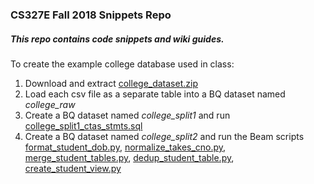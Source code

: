 ### CS327E Fall 2018 Snippets Repo
##### This repo contains code snippets and wiki guides.


To create the example college database used in class:
1. Download and extract [college_dataset.zip](https://github.com/cs327e-fall2018/snippets/blob/master/college_dataset.zip)
2. Load each csv file as a separate table into a BQ dataset named *college_raw*
3. Create a BQ dataset named *college_split1* and run [college_split1_ctas_stmts.sql](https://github.com/cs327e-fall2018/snippets/blob/master/college_split1_ctas_stmts.sql)
4. Create a BQ dataset named *college_split2* and run the Beam scripts [format_student_dob.py](https://github.com/cs327e-fall2018/snippets/blob/master/format_student_dob.py), [normalize_takes_cno.py](https://github.com/cs327e-fall2018/snippets/blob/master/normalize_takes_cno.py), [merge_student_tables.py](https://github.com/cs327e-fall2018/snippets/blob/master/merge_student_tables.py), [dedup_student_table.py](https://github.com/cs327e-fall2018/snippets/blob/master/dedup_student_table.py), [create_student_view.py](https://github.com/cs327e-fall2018/snippets/blob/master/create_student_view.py)
